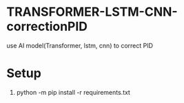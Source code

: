 # TRANSFORMER-LSTM-CNN-correctionPID
use AI model(Transformer, lstm, cnn) to correct PID

# Setup
1. python -m pip install -r requirements.txt